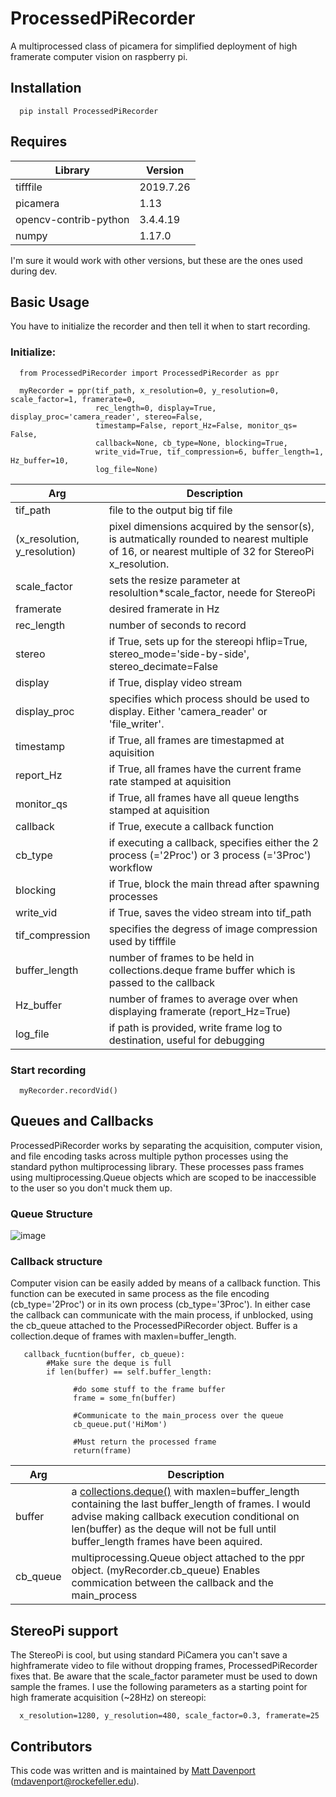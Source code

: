 # ProcessedPiRecorder
A multiprocessed class of picamera for simplified deployment of high framerate computer vision on raspberry pi. 

## Installation

      pip install ProcessedPiRecorder

## Requires

Library | Version
--------|--------
tifffile | 2019.7.26    
picamera | 1.13         
opencv-contrib-python | 3.4.4.19     
numpy | 1.17.0  

I'm sure it would work with other versions, but these are the ones used during dev.

## Basic Usage
You have to initialize the recorder and then tell it when to start recording. 

### Initialize:

      from ProcessedPiRecorder import ProcessedPiRecorder as ppr

      myRecorder = ppr(tif_path, x_resolution=0, y_resolution=0, scale_factor=1, framerate=0, 
                       rec_length=0, display=True, display_proc='camera_reader', stereo=False,
                       timestamp=False, report_Hz=False, monitor_qs= False,
                       callback=None, cb_type=None, blocking=True, 
                       write_vid=True, tif_compression=6, buffer_length=1, Hz_buffer=10,
                       log_file=None)
Arg | Description
----|------------
tif_path | file to the output big tif file
(x_resolution, y_resolution) | pixel dimensions acquired by the sensor(s), is autmatically rounded to nearest multiple of 16, or nearest multiple of 32 for StereoPi x_resolution. 
scale_factor | sets the resize parameter at resolultion*scale_factor, neede for StereoPi
framerate | desired framerate in Hz
rec_length | number of seconds to record
stereo | if True, sets up for the stereopi hflip=True, stereo_mode='side-by-side', stereo_decimate=False
display | if True, display video stream 
display_proc | specifies which process should be used to display. Either 'camera_reader' or 'file_writer'. 
timestamp | if True, all frames are timestapmed at aquisition
report_Hz | if True, all frames have the current frame rate stamped at aquisition
monitor_qs | if True, all frames have all queue lengths stamped at aquisition
callback | if True, execute a callback function
cb_type | if executing a callback, specifies either the 2 process (='2Proc') or 3 process (='3Proc') workflow
blocking | if True, block the main thread after spawning processes
write_vid | if True, saves the video stream into tif_path
tif_compression | specifies the degress of image compression used by tifffile
buffer_length | number of frames to be held in collections.deque frame buffer which is passed to the callback 
Hz_buffer | number of frames to average over when displaying framerate (report_Hz=True)
log_file | if path is provided, write frame log to destination, useful for debugging 

### Start recording

      myRecorder.recordVid()
      
## Queues and Callbacks

ProcessedPiRecorder works by separating the acquisition, computer vision, and file encoding tasks across multiple python processes using the standard python multiprocessing library. These processes pass frames using multiprocessing.Queue objects which are scoped to be inaccessible to the user so you don't muck them up. 

### Queue Structure

![image](https://docs.google.com/drawings/d/e/2PACX-1vTXOWzwBbJXiHAlQ2O2yern1L8TyWnSlfooWjhQqmJVHwOtCrFQGigZHY8wW8yBQOjxfdXcpGitcOYS/pub?w=1006&h=828)

### Callback structure
Computer vision can be easily added by means of a callback function. This function can be executed in same process as the file encoding (cb_type='2Proc') or in its own process (cb_type='3Proc'). In either case the callback can communicate with the main process, if unblocked, using the cb_queue attached to the ProcessedPiRecorder object. Buffer is a collection.deque of frames with maxlen=buffer_length.

       callback_fucntion(buffer, cb_queue):
            #Make sure the deque is full
            if len(buffer) == self.buffer_length:
                  
                  #do some stuff to the frame buffer
                  frame = some_fn(buffer)

                  #Communicate to the main_process over the queue
                  cb_queue.put('HiMom')

                  #Must return the processed frame
                  return(frame)
            
            
Arg | Description
----|------------
buffer | a [collections.deque()]() with maxlen=buffer_length containing the last buffer_length of frames. I would advise making callback execution conditional on len(buffer) as the deque will not be full until buffer_length frames have been aquired.
cb_queue | multiprocessing.Queue object attached to the ppr object. (myRecorder.cb_queue) Enables commication between the callback and the main_process

## StereoPi support

The StereoPi is cool, but using standard PiCamera you can't save a highframerate video to file without dropping frames, ProcessedPiRecorder fixes that. Be aware that the scale_factor parameter must be used to down sample the frames. I use the following parameters as a starting point for high framerate acquisition (~28Hz) on stereopi: 

      x_resolution=1280, y_resolution=480, scale_factor=0.3, framerate=25

## Contributors
This code was written and is maintained by [Matt Davenport](https://github.com/mattisabrat) (mdavenport@rockefeller.edu).
